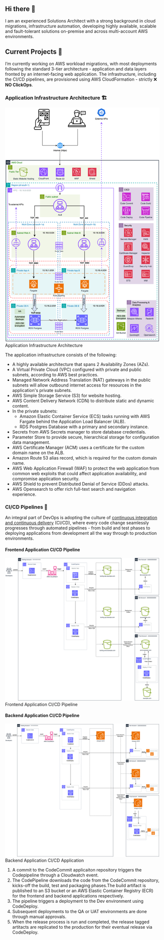 ## Hi there 👋

I am an experienced Solutions Architect with a strong background in cloud migrations, infrastructure automation, developing highly available, scalable and fault-tolerant solutions on-premise and across multi-account AWS environments.

## Current Projects 🔭 
I’m currently working on AWS workload migrations, with most deployments following the standard 3-tier architecture -  application and data layers fronted by an internet-facing web application. The infrastructure, including the CI/CD pipelines, are provisioned using AWS CloudFormation - strictly ❌ **NO ClickOps**.

### Application Infrastructure Architecture 🏗️
![Application Infrastructure Architecture](./images/applicatiion-infrastructure-architecture.png)  
Application Infrastructure Architecture

The application infrastructure consists of the following:
- A highly available architecture that spans 2 Availability Zones (AZs).
- A Virtual Private Cloud (VPC) configured with private and public subnets, according to AWS best practices.
- Managed Network Address Translation (NAT) gateways in the public subnets will allow outbound internet access for resources in the application's private subnets.
- AWS Simple Storage Service (S3) for website hosting.
- AWS Content Delivery Network (CDN) to distribute static and dynamic content.
- In the private subnets:
  * Amazon Elastic Container Service (ECS) tasks running with AWS Fargate behind the Application Load Balancer (ALB).
  * RDS Postgres Database with a primary and secondary instance.
- Secrets from AWS Secrets manager to store database credentials. 
- Parameter Store to provide secure, hierarchical storage for configuration data management.
- AWS Certificate Manager (ACM) uses a certificate for the custom domain name on the ALB.
- Amazon Route 53 alias record, which is required for the custom domain name.
- AWS Web Application Firewall (WAF) to protect the web application from common web exploits that could affect application availability, and compromise application security.
- AWS Shield to prevent Distributed Denial of Service (DDos) attacks.
- AWS Opensearch to offer rich full-text search and navigation experience.

### CI/CD Pipelines 🔁
An integral part of DevOps is adopting the culture of [continuous integration and continuous delivery](https://en.wikipedia.org/wiki/CI/CD) (CI/CD), where every code change seamlessly progresses through automated pipelines - from build and test phases to deploying applications from development all the way through to production environments.

#### Frontend Application CI/CD Pipeline
![Frontend Application CI/CD Pipeline](./images/frontend-application-cicd-pipeline-example.png)  
Frontend Application CI/CD Pipeline

#### Backend Application CI/CD Pipeline
![Backend Application CI/CD Application](./images/backend-application-cicd-pipeline.png)  
Backend Application CI/CD Application

1. A commit to the CodeCommit applicaiton repository triggers the Codepipeline through a Cloudwatch event.  
2. The CodePipeline downloads the code from the CodeCommit repository, kicks-off the build, test and packaging phases.The build artifact is published to an S3 bucket or an AWS Elastic Container Registry (ECR) for the frontend and backend applications respectively.  
3. The pipeline triggers a deployment to the Dev environment using CodeDeploy.  
4. Subsequent deployments to the QA or UAT environments are done through manual approvals.  
5. When the release process is run and completed, the release tagged artitacts are replicated to the production for their eventual release via CodeDeploy.  

<!--
**donaldsiziba/donaldsiziba** is a ✨ _special_ ✨ repository because its `README.md` (this file) appears on your GitHub profile.

Here are some ideas to get you started:

- 🔭 I’m currently working on ...
- 🌱 I’m currently learning ...
- 👯 I’m looking to collaborate on ...
- 🤔 I’m looking for help with ...
- 💬 Ask me about ...
- 📫 How to reach me: ...
- 😄 Pronouns: ...
- ⚡ Fun fact: ...
-->
